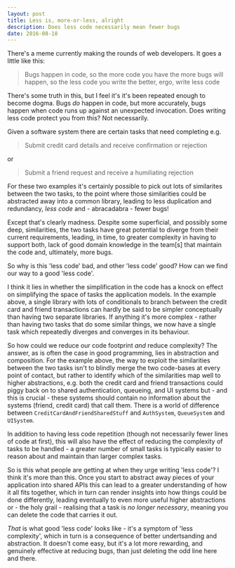 ```yaml
---
layout: post
title: Less is, more-or-less, alright
description: Does less code necessarily mean fewer bugs
date: 2016-08-18
---
```

There's a meme currently making the rounds of web developers. It goes a little like this:

> Bugs happen in code, so the more code you have the more bugs will happen, so the less code you write the better, ergo, write less code

There's some truth in this, but I feel it's it's been repeated enough to become dogma. Bugs _do_ happen in code, but more accurately, bugs happen when code runs up against an unexpected invocation. Does writing less code protect you from this? Not necessarily.

Given a software system there are certain tasks that need completing e.g. 

> Submit credit card details and receive confirmation or rejection

or 

> Submit a friend request and receive a humiliating rejection

For these two examples it's certainly possible to pick out lots of similarites between the two tasks, to the point where those similarities could be abstracted away into a common library, leading to less duplication and redundancy, _less code_ and - abracadabra - fewer bugs!

Except that's clearly madness. Despite some superficial, and possibly some deep, similarities, the two tasks have great potential to diverge from their current requirements, leading, in time, to greater complexity in having to support both, lack of good domain knowledge in the team[s] that maintain the code and, ultimately, more bugs.

So why is this 'less code' bad, and other 'less code' good? How can we find our way to a good 'less code'.

I think it lies in whether the simplification in the code has a knock on effect on simplifying the space of tasks the application models. In the example above, a single library with lots of conditionals to branch between the credit card and friend transactions can hardly be said to be simpler conceptually than having two separate libraries. If anything it's more complex - rather than having two tasks that do some similar things, we now have a single task which repeatedly diverges and converges in its behaviour.

So how could we reduce our code footprint *and* reduce complexity? The answer, as is often the case in good programming, lies in abstraction and composition. 
For the example above, the way to exploit the similarities between the two tasks isn't to blindly merge the two code-bases at every point of contact, but rather to identify which of the similarities map well to higher abstractions, e.g. both the credit card and friend transactions could piggy back on to shared authentication, queueing, and UI systems but - and this is crucial - these systems should contain no information about the systems (friend, credit card) that call them. There is a world of difference between `CreditCardAndFriendSharedStuff` and `AuthSystem`, `QueueSystem` and `UISystem`.

In addition to having less code repetition (though not necessarily fewer lines of code at first), this will also have the effect of reducing the complexity of tasks to be handled - a greater number of small tasks is typically easier to reason about and maintain than larger complex tasks. 

So is this what people are getting at when they urge writing 'less code'? I think it's more than this. Once you start to abstract away pieces of your application into shared APIs this can lead to a greater understanding of how it all fits together, which in turn can render insights into how things could be done differently, leading eventually to even more useful higher abstractions or - the holy grail - realising that a task is *no longer necessary*, meaning you can delete the code that carries it out. 

*That* is what good 'less code' looks like - it's a symptom of 
'less complexity', which in turn is a consequence of better undertsanding and abstraction. It doesn't come easy, but it's a lot more rewarding, and genuinely effective at reducing bugs, than just deleting the odd line here and there.
